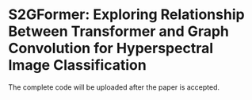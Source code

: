 # S2GFormer: Exploring Relationship Between Transformer and Graph Convolution for Hyperspectral Image Classification
The complete code will be uploaded after the paper is accepted.
